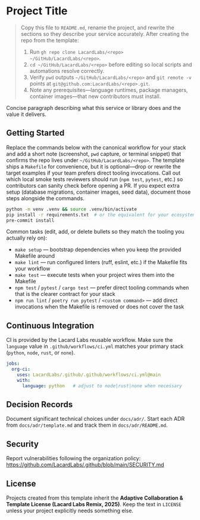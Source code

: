# Project Title

> Copy this file to `README.md`, rename the project, and rewrite the sections so they describe your service accurately. After
> creating the repo from the template:
> 1. Run `gh repo clone LacardLabs/<repo> ~/GitHub/LacardLabs/<repo>`.
> 2. `cd ~/GitHub/LacardLabs/<repo>` before editing so local scripts and automations resolve correctly.
> 3. Verify `pwd` outputs `~/GitHub/LacardLabs/<repo>` and `git remote -v` points at `git@github.com:LacardLabs/<repo>.git`.
> 4. Note any prerequisites—language runtimes, package managers, container images—that new contributors must install.

Concise paragraph describing what this service or library does and the value it delivers.

## Getting Started

Replace the commands below with the canonical workflow for your stack and add a short note (screenshot, `pwd` capture, or
terminal snippet) that confirms the repo lives under `~/GitHub/LacardLabs/<repo>`. The template ships a `Makefile` for
convenience, but it is optional—drop or rewrite the target examples if your team prefers direct tooling invocations. Call out
which local smoke tests reviewers should run (`npm test`, `pytest`, etc.) so contributors can sanity check before opening a PR.
If you expect extra setup (database migrations, container images, seed data), document those steps alongside the commands.

```bash
python -m venv .venv && source .venv/bin/activate
pip install -r requirements.txt  # or the equivalent for your ecosystem
pre-commit install
```

Common tasks (edit, add, or delete bullets so they match the tooling you actually rely on):
- `make setup` — bootstrap dependencies when you keep the provided Makefile around
- `make lint` — run configured linters (ruff, eslint, etc.) if the Makefile fits your workflow
- `make test` — execute tests when your project wires them into the Makefile
- `npm test` / `pytest` / `cargo test` — prefer direct tooling commands when that is the clearer contract for your stack
- `npm run lint` / `poetry run pytest` / `<custom command>` — add direct invocations when the Makefile is removed or does not
  cover the task

## Continuous Integration

CI is provided by the Lacard Labs reusable workflow. Make sure the `language` value in `.github/workflows/ci.yml` matches your primary stack (`python`, `node`, `rust`, or `none`).

```yaml
jobs:
  org-ci:
    uses: LacardLabs/.github/.github/workflows/ci.yml@main
    with:
      language: python   # adjust to node|rust|none when necessary
```

## Decision Records

Document significant technical choices under `docs/adr/`. Start each ADR from `docs/adr/template.md` and track them in `docs/adr/README.md`.

## Security

Report vulnerabilities following the organization policy: https://github.com/LacardLabs/.github/blob/main/SECURITY.md

## License

Projects created from this template inherit the **Adaptive Collaboration & Template License (Lacard Labs Remix, 2025)**. Keep the text in `LICENSE` unless your project explicitly needs something else.
